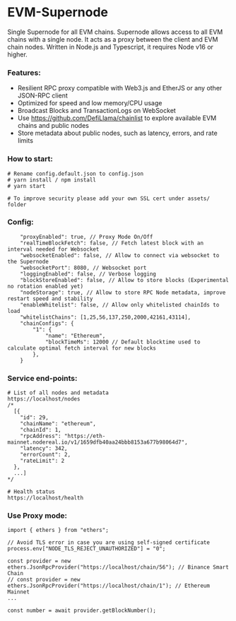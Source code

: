 # EVM-Supernode

Single Supernode for all EVM chains. Supernode allows access to all EVM chains with a single node. It acts as a proxy between the client and EVM chain nodes. Written in Node.js and Typescript, it requires Node v16 or higher.

### Features:

- Resilient RPC proxy compatible with Web3.js and EtherJS or any other JSON-RPC client
- Optimized for speed and low memory/CPU usage
- Broadcast Blocks and TransactionLogs on WebSocket
- Use https://github.com/DefiLlama/chainlist to explore available EVM chains and public nodes
- Store metadata about public nodes, such as latency, errors, and rate limits

### How to start:

```
# Rename config.default.json to config.json
# yarn install / npm install
# yarn start

# To improve security please add your own SSL cert under assets/ folder

```

### Config:

```
    "proxyEnabled": true, // Proxy Mode On/Off
    "realTimeBlockFetch": false, // Fetch latest block with an interval needed for Websocket
    "websocketEnabled": false, // Allow to connect via websocket to the Supernode
    "websocketPort": 8080, // Websocket port
    "loggingEnabled": false, // Verbose logging
    "blockStoreEnabled": false, // Allow to store blocks (Experimental no rotation enabled yet)
    "nodeStorage": true, // Allow to store RPC Node metadata, improve restart speed and stability
    "enableWhitelist": false, // Allow only whitelisted chainIds to load
    "whitelistChains": [1,25,56,137,250,2000,42161,43114],
    "chainConfigs": {
        "1": {
            "name": "Ethereum",
            "blockTimeMs": 12000 // Default blocktime used to calculate optimal fetch interval for new blocks
        },
    }
```

### Service end-points:

```
# List of all nodes and metadata
https://localhost/nodes
/*
  [{
    "id": 29,
    "chainName": "ethereum",
    "chainId": 1,
    "rpcAddress": "https://eth-mainnet.nodereal.io/v1/1659dfb40aa24bbb8153a677b98064d7",
    "latency": 342,
    "errorCount": 2,
    "rateLimit": 2
  },
  ...]
*/

# Health status
https://localhost/health

```

### Use Proxy mode:

```
import { ethers } from "ethers";

// Avoid TLS error in case you are using self-signed certificate
process.env["NODE_TLS_REJECT_UNAUTHORIZED"] = "0";

const provider = new ethers.JsonRpcProvider("https://localhost/chain/56"); // Binance Smart Chain
// const provider = new ethers.JsonRpcProvider("https://localhost/chain/1"); // Ethereum Mainnet
...

const number = await provider.getBlockNumber();

```
